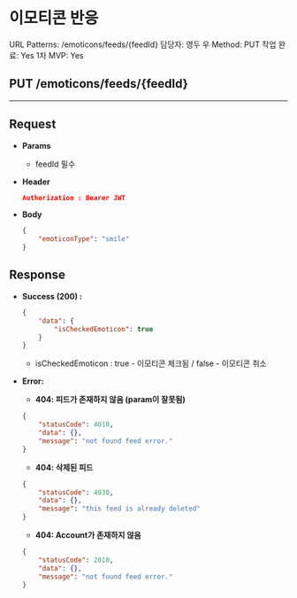 # 이모티콘 반응

URL Patterns: /emoticons/feeds/{feedId}
담당자: 영두 우
Method: PUT
작업 완료: Yes
1차 MVP: Yes

## PUT /emoticons/feeds/{feedId}

---

## **Request**

- **Params**
    - feedId 필수
- **Header**
    
    ```json
    Authorization : Bearer JWT
    ```
    
- **Body**
    
    ```json
    {
        "emoticonType": "smile"
    }
    ```
    

## Response

- **Success (200) :**
    
    ```json
    {
        "data": {
            "isCheckedEmoticon": true
        }
    }
    ```
    
    - isCheckedEmoticon : true - 이모티콘 체크됨 / false - 이모티콘 취소
- **Error:**
    - **404: 피드가 존재하지 않음 (param이 잘못됨)**
    
    ```json
    {
        "statusCode": 4010,
        "data": {},
        "message": "not found feed error."
    }
    ```
    
    - **404: 삭제된 피드**
    
    ```json
    {
        "statusCode": 4030,
        "data": {},
        "message": "this feed is already deleted"
    }
    ```
    
    - **404: Account가 존재하지 않음**
    
    ```json
    {
        "statusCode": 2010,
        "data": {},
        "message": "not found feed error."
    }
    ```